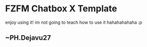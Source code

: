 # FZFM Chatbox X Template
enjoy using it! im not going to teach how to use it hahahahahaha :p

## ~PH.Dejavu27
